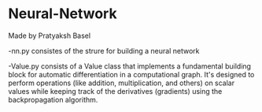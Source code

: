 # Neural-Network
Made by Pratyaksh Basel

-nn.py consistes of the strure for building a neural network

-Value.py consists of a Value class that implements a fundamental building block for automatic differentiation in a computational graph. It's designed to perform operations (like addition, multiplication, and others) on scalar values while keeping track of the derivatives (gradients) using the backpropagation algorithm.

